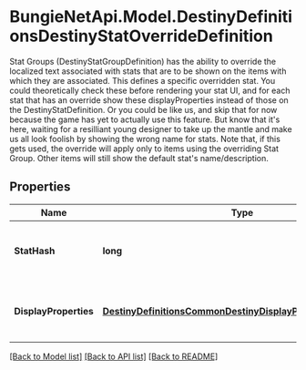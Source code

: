 # BungieNetApi.Model.DestinyDefinitionsDestinyStatOverrideDefinition
Stat Groups (DestinyStatGroupDefinition) has the ability to override the localized text associated with stats that are to be shown on the items with which they are associated.  This defines a specific overridden stat. You could theoretically check these before rendering your stat UI, and for each stat that has an override show these displayProperties instead of those on the DestinyStatDefinition.  Or you could be like us, and skip that for now because the game has yet to actually use this feature. But know that it's here, waiting for a resilliant young designer to take up the mantle and make us all look foolish by showing the wrong name for stats.  Note that, if this gets used, the override will apply only to items using the overriding Stat Group. Other items will still show the default stat's name/description.
## Properties

Name | Type | Description | Notes
------------ | ------------- | ------------- | -------------
**StatHash** | **long** | The hash identifier of the stat whose display properties are being overridden. | [optional] 
**DisplayProperties** | [**DestinyDefinitionsCommonDestinyDisplayPropertiesDefinition**](DestinyDefinitionsCommonDestinyDisplayPropertiesDefinition.md) | The display properties to show instead of the base DestinyStatDefinition display properties. | [optional] 

[[Back to Model list]](../README.md#documentation-for-models) [[Back to API list]](../README.md#documentation-for-api-endpoints) [[Back to README]](../README.md)

